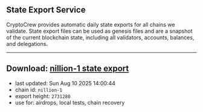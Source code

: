 ## State Export Service
CryptoCrew provides automatic daily state exports for all chains we validate. State export files can be used as genesis files and are a snapshot of the current blockchain state, including all validators, accounts, balances, and delegations.

---
**Download: [nillion-1 state export](https://ccv-s3.nbg1.your-objectstorage.com/SERVICE/nillion/nillion-1_export_2731280.json)**
---

- last updated: Sun Aug 10 2025 14:00:44
- chain id: `nillion-1`
- export height: `2731280`
- use for: airdrops, local tests, chain recovery
